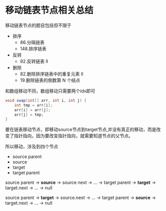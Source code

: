# 移动链表节点相关总结

移动链表节点的题目包括但不限于
* 排序
    * 86.分隔链表   
    * 148.排序链表
* 反转
    * 92.反转链表 II
* 删除
    * 82.删除排序链表中的重复元素 II
    * 19.删除链表的倒数第 N 个结点


和数组移动不同，数组移动只需要两个idx即可 
```java
void swap(int[] arr, int i, int j) {
    int tmp = arr[i];
    arr[i] = arr[j];
    arr[j] = tmp;
}
```
要在链表移动节点，即移动source节点到target节点,并没有真正的移动，而是改变了指针指向，因为要改变指针指向，就需要知道节点的父节点。

所以移动，涉及到四个节点
* source parent
* source
* target
* target parent

source parent -> **source** -> source next -> ... -> target parent -> **target** -> target.next -> ... -> null

source parent -> **target** -> source.next -> ... -> target parent -> **source** -> target.next -> ... -> null



